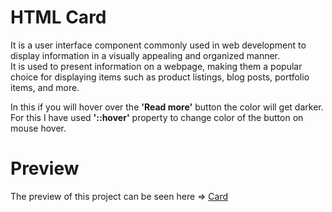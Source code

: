 # HTML Card
It is a user interface component commonly used in web development to display information in a visually appealing and organized manner. 
<br>
It is used to present information on a webpage, making them a popular choice for displaying items such as product listings, blog posts, portfolio items, and more.

In this if you will hover over the <b>'Read more'</b> button the color will get darker. 
For this I have used <b>'::hover'</b> property to change color of the button on mouse hover.

# Preview 
The preview of this project can be seen here => [Card](https://sudhanshus25.github.io/profile-card/)
